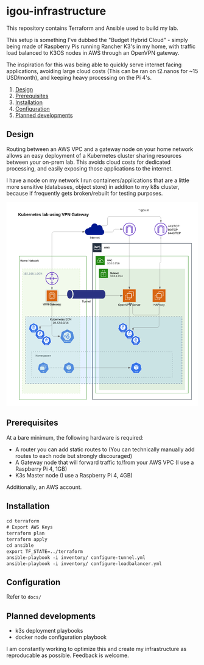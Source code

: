 # igou-infrastructure

This repository contains Terraform and Ansible used to build my lab.

This setup is something I've dubbed the "Budget Hybrid Cloud" - simply being made of Raspberry Pis running Rancher K3's in my home, with traffic load balanced to K3OS nodes in AWS through an OpenVPN gateway.

The inspiration for this was being able to quickly serve internet facing applications, avoiding large cloud costs (This can be ran on t2.nanos for ~15 USD/month), and keeping heavy processing on the Pi 4's.

1. [Design](#design)
1. [Prerequisites](#prerequisites)
1. [Installation](#installation)
1. [Configuration](#configuration)
1. [Planned developments](#planned-developments)

## Design

Routing between an AWS VPC and a gateway node on your home network allows an easy deployment of a Kubernetes cluster sharing resources between your on-prem lab. This avoids cloud costs for dedicated processing, and easily exposing those applications to the internet.

I have a node on my network I run containers/applications that are a little more sensitive (databases, object store) in additon to my k8s cluster, because if frequently gets broken/rebuilt for testing purposes.

![HLD](images/k8s-vpn-gateway.png)

## Prerequisites

At a bare minimum, the following hardware is required:

* A router you can add static routes to (You can technically manually add routes to each node but strongly discouraged)
* A Gateway node that will forward traffic to/from your AWS VPC (I use a Raspberry Pi 4, 1GB)
* K3s Master node (I use a Raspberry Pi 4, 4GB)

Additionally, an AWS account.

## Installation

```
cd terraform
# Export AWS Keys
terraform plan
terraform apply
cd ansible
export TF_STATE=../terraform
ansible-playbook -i inventory/ configure-tunnel.yml
ansible-playbook -i inventory/ configure-loadbalancer.yml
```
## Configuration

Refer to `docs/`

## Planned developments

* k3s deployment playbooks
* docker node configuration playbook

I am constantly working to optimize this and create my infrastructure as reproducable as possible. Feedback is welcome.
